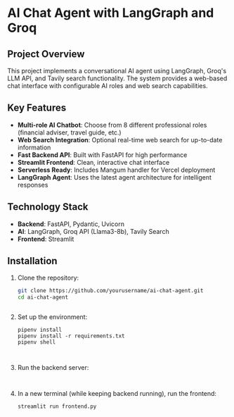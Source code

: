 # AI Chat Agent with LangGraph and Groq

## Project Overview

This project implements a conversational AI agent using LangGraph, Groq's LLM API, and Tavily search functionality. The system provides a web-based chat interface with configurable AI roles and web search capabilities.

## Key Features

- **Multi-role AI Chatbot**: Choose from 8 different professional roles (financial adviser, travel guide, etc.)
- **Web Search Integration**: Optional real-time web search for up-to-date information
- **Fast Backend API**: Built with FastAPI for high performance
- **Streamlit Frontend**: Clean, interactive chat interface
- **Serverless Ready**: Includes Mangum handler for Vercel deployment
- **LangGraph Agent**: Uses the latest agent architecture for intelligent responses

## Technology Stack

- **Backend**: FastAPI, Pydantic, Uvicorn
- **AI**: LangGraph, Groq API (Llama3-8b), Tavily Search
- **Frontend**: Streamlit

## Installation

1. Clone the repository:
   ```bash
   git clone https://github.com/yourusername/ai-chat-agent.git
   cd ai-chat-agent



2. Set up the environment:
   ```pip install pipenv  # If you don't have pipenv installed
   pipenv install
   pipenv install -r requirements.txt
   pipenv shell



3. Run the backend server:
   ```python backend.py  # This will start the Uvicorn server



4. In a new terminal (while keeping backend running), run the frontend:
   ```pipenv shell  # If not already in the virtual environment
   streamlit run frontend.py

